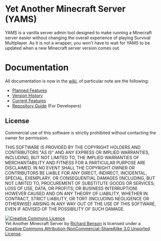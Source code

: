 # Yet Another Minecraft Server (YAMS)

YAMS is a vanilla server admin tool designed to make running a Minecraft server easier without changing the overall experience of playing Survival Multiplayer.  As it is not a wrapper, you won't have to wait for YAMS to be updated when a new Minecraft server version comes out.

# Documentation

All documentation is now in the [wiki](https://github.com/richardbenson/YAMS/wiki), of particular note are the following:

  * [Planned Features](https://github.com/richardbenson/YAMS/wiki/Planned-features)
  * [Version History](https://github.com/richardbenson/YAMS/wiki/Version-history)
  * [Current Features](https://github.com/richardbenson/YAMS/wiki/Current-features)
  * [Repository Guide](https://github.com/richardbenson/YAMS/wiki/Repository-guide) (For Developers)


## License

Commercial use of this software is strictly prohibited without contacting the owner for permission.

THIS SOFTWARE IS PROVIDED BY THE COPYRIGHT HOLDERS AND CONTRIBUTORS "AS IS" AND ANY EXPRESS OR IMPLIED WARRANTIES, INCLUDING, BUT NOT LIMITED TO, THE IMPLIED WARRANTIES OF MERCHANTABILITY AND FITNESS FOR A PARTICULAR PURPOSE ARE DISCLAIMED. IN NO EVENT SHALL THE COPYRIGHT OWNER OR CONTRIBUTORS BE LIABLE FOR ANY DIRECT, INDIRECT, INCIDENTAL, SPECIAL, EXEMPLARY, OR CONSEQUENTIAL DAMAGES (INCLUDING, BUT NOT LIMITED TO, PROCUREMENT OF SUBSTITUTE GOODS OR SERVICES; LOSS OF USE, DATA, OR PROFITS; OR BUSINESS INTERRUPTION) HOWEVER CAUSED AND ON ANY THEORY OF LIABILITY, WHETHER IN CONTRACT, STRICT LIABILITY, OR TORT (INCLUDING NEGLIGENCE OR OTHERWISE) ARISING IN ANY WAY OUT OF THE USE OF THIS SOFTWARE, EVEN IF ADVISED OF THE POSSIBILITY OF SUCH DAMAGE.

<a rel="license" href="http://creativecommons.org/licenses/by-nc-sa/3.0/"><img alt="Creative Commons Licence" style="border-width:0" src="http://i.creativecommons.org/l/by-nc-sa/3.0/88x31.png" /></a><br /><span xmlns:dct="http://purl.org/dc/terms/" property="dct:title">Yet Another Minecraft Server</span> by <a xmlns:cc="http://creativecommons.org/ns#" href="https://github.com/richardbenson/YAMS" property="cc:attributionName" rel="cc:attributionURL">Richard Benson</a> is licensed under a <a rel="license" href="http://creativecommons.org/licenses/by-nc-sa/3.0/">Creative Commons Attribution-NonCommercial-ShareAlike 3.0 Unported License</a>.